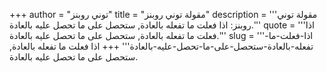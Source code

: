 +++
author = "توني روبنز"
title = "مقولة توني روبنز"
description = '''مقولة توني روبنز: اذا فعلت ما تفعله بالعادة, ستحصل على ما تحصل عليه بالعادة.'''
quote = '''اذا فعلت ما تفعله بالعادة, ستحصل على ما تحصل عليه بالعادة.'''
slug = '''اذا-فعلت-ما-تفعله-بالعادة-ستحصل-على-ما-تحصل-عليه-بالعادة'''
+++
اذا فعلت ما تفعله بالعادة, ستحصل على ما تحصل عليه بالعادة.
